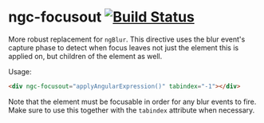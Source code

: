# ngc-focusout [![Build Status](https://travis-ci.org/UrbanCompass/ngc-focusout.svg?branch=master)](https://travis-ci.org/UrbanCompass/ngc-focusout)

More robust replacement for `ngBlur`. This directive uses the blur event's capture phase to detect when focus leaves not just the element this is applied on, but children of the element as well.

Usage:
```html
<div ngc-focusout="applyAngularExpression()" tabindex="-1"></div>
```

Note that the element must be focusable in order for any blur events to fire. Make sure to
use this together with the `tabindex` attribute when necessary.
